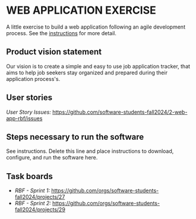 # WEB APPLICATION EXERCISE

A little exercise to build a web application following an agile development process. See the [instructions](instructions.md) for more detail. 

## Product vision statement

Our vision is to create a simple and easy to use job application tracker, that aims to help job seekers stay organized and prepared during their application process's.

## User stories

*User Story Issues:* https://github.com/software-students-fall2024/2-web-app-rbf/issues

## Steps necessary to run the software

See instructions. Delete this line and place instructions to download, configure, and run the software here.

## Task boards

- *RBF - Sprint 1:* https://github.com/orgs/software-students-fall2024/projects/27
- *RBF - Sprint 2:* https://github.com/orgs/software-students-fall2024/projects/29

